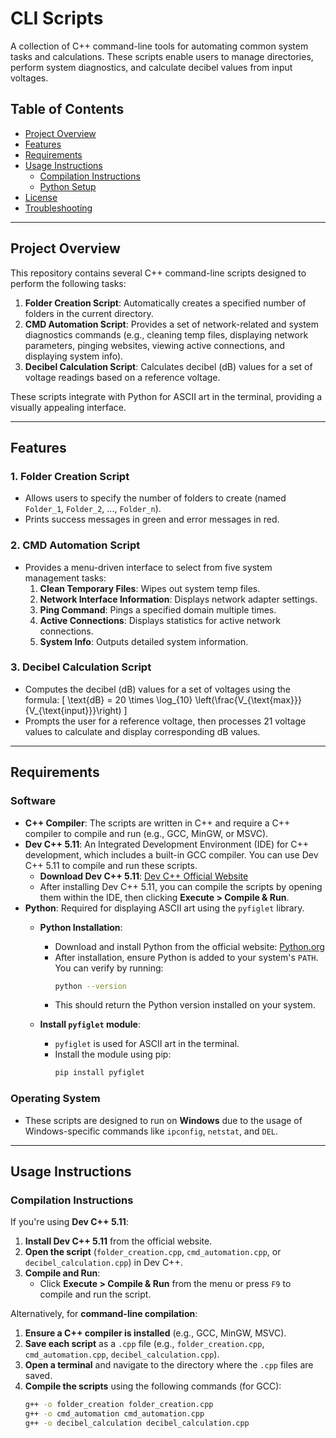 
# CLI Scripts

A collection of C++ command-line tools for automating common system tasks and calculations. These scripts enable users to manage directories, perform system diagnostics, and calculate decibel values from input voltages.

## Table of Contents

- [Project Overview](#project-overview)
- [Features](#features)
- [Requirements](#requirements)
- [Usage Instructions](#usage-instructions)
  - [Compilation Instructions](#compilation-instructions)
  - [Python Setup](#python-setup)
- [License](#license)
- [Troubleshooting](#troubleshooting)

---

## Project Overview

This repository contains several C++ command-line scripts designed to perform the following tasks:

1. **Folder Creation Script**: Automatically creates a specified number of folders in the current directory.
2. **CMD Automation Script**: Provides a set of network-related and system diagnostics commands (e.g., cleaning temp files, displaying network parameters, pinging websites, viewing active connections, and displaying system info).
3. **Decibel Calculation Script**: Calculates decibel (dB) values for a set of voltage readings based on a reference voltage.

These scripts integrate with Python for ASCII art in the terminal, providing a visually appealing interface.

---

## Features

### 1. Folder Creation Script
- Allows users to specify the number of folders to create (named `Folder_1`, `Folder_2`, ..., `Folder_n`).
- Prints success messages in green and error messages in red.

### 2. CMD Automation Script
- Provides a menu-driven interface to select from five system management tasks:
  1. **Clean Temporary Files**: Wipes out system temp files.
  2. **Network Interface Information**: Displays network adapter settings.
  3. **Ping Command**: Pings a specified domain multiple times.
  4. **Active Connections**: Displays statistics for active network connections.
  5. **System Info**: Outputs detailed system information.
  
### 3. Decibel Calculation Script
- Computes the decibel (dB) values for a set of voltages using the formula:
  \[
  \text{dB} = 20 \times \log_{10} \left(\frac{V_{\text{max}}}{V_{\text{input}}}\right)
  \]
- Prompts the user for a reference voltage, then processes 21 voltage values to calculate and display corresponding dB values.

---

## Requirements

### Software
- **C++ Compiler**: The scripts are written in C++ and require a C++ compiler to compile and run (e.g., GCC, MinGW, or MSVC).
- **Dev C++ 5.11**: An Integrated Development Environment (IDE) for C++ development, which includes a built-in GCC compiler. You can use Dev C++ 5.11 to compile and run these scripts.
  - **Download Dev C++ 5.11**: [Dev C++ Official Website](https://www.bloodshed.net/devcpp.html)
  - After installing Dev C++ 5.11, you can compile the scripts by opening them within the IDE, then clicking **Execute > Compile & Run**.
- **Python**: Required for displaying ASCII art using the `pyfiglet` library.
  - **Python Installation**:
    - Download and install Python from the official website: [Python.org](https://www.python.org/downloads/)
    - After installation, ensure Python is added to your system's `PATH`. You can verify by running:
      ```bash
      python --version
      ```
    - This should return the Python version installed on your system.

  - **Install `pyfiglet` module**:
    - `pyfiglet` is used for ASCII art in the terminal.
    - Install the module using pip:
      ```bash
      pip install pyfiglet
      ```

### Operating System
- These scripts are designed to run on **Windows** due to the usage of Windows-specific commands like `ipconfig`, `netstat`, and `DEL`.

---

## Usage Instructions

### Compilation Instructions

If you're using **Dev C++ 5.11**:
1. **Install Dev C++ 5.11** from the official website.
2. **Open the script** (`folder_creation.cpp`, `cmd_automation.cpp`, or `decibel_calculation.cpp`) in Dev C++.
3. **Compile and Run**:
   - Click **Execute > Compile & Run** from the menu or press `F9` to compile and run the script.

Alternatively, for **command-line compilation**:
1. **Ensure a C++ compiler is installed** (e.g., GCC, MinGW, MSVC).
2. **Save each script** as a `.cpp` file (e.g., `folder_creation.cpp`, `cmd_automation.cpp`, `decibel_calculation.cpp`).
3. **Open a terminal** and navigate to the directory where the `.cpp` files are saved.
4. **Compile the scripts** using the following commands (for GCC):
   ```bash
   g++ -o folder_creation folder_creation.cpp
   g++ -o cmd_automation cmd_automation.cpp
   g++ -o decibel_calculation decibel_calculation.cpp

